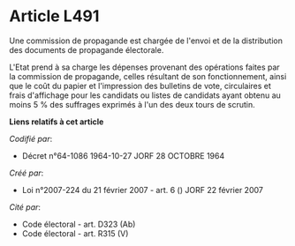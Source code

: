# Article L491

Une commission de propagande est chargée de l'envoi et de la distribution des documents de propagande électorale.

L'Etat prend à sa charge les dépenses provenant des opérations faites par la commission de propagande, celles résultant de
son fonctionnement, ainsi que le coût du papier et l'impression des bulletins de vote, circulaires et frais d'affichage pour
les candidats ou listes de candidats ayant obtenu au moins 5 % des suffrages exprimés à l'un des deux tours de scrutin.

**Liens relatifs à cet article**

_Codifié par_:

  - Décret n°64-1086 1964-10-27 JORF 28 OCTOBRE 1964

_Créé par_:

  - Loi n°2007-224 du 21 février 2007 - art. 6 () JORF 22 février 2007

_Cité par_:

  - Code électoral - art. D323 (Ab)
  - Code électoral - art. R315 (V)
